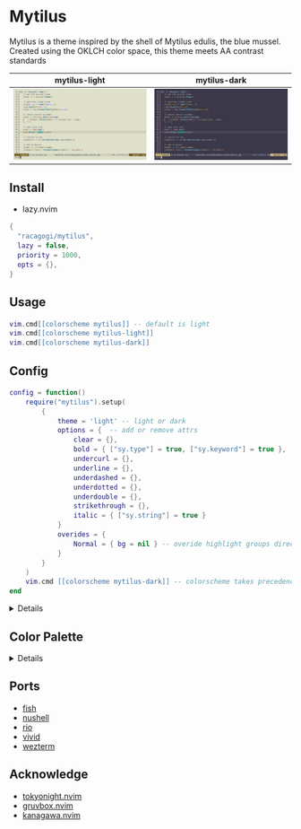 # Mytilus

Mytilus is a theme inspired by the shell of Mytilus edulis, the blue mussel.
Created using the OKLCH color space,
this theme meets AA contrast standards

|mytilus-light|mytilus-dark|
|---|---|
|![mytilus-light](./asset/mytilus-light.png)|![mytilus-dark](./asset/mytilus-dark.png)|

## Install
		
- lazy.nvim

```lua
{
  "racagogi/mytilus",
  lazy = false,
  priority = 1000,
  opts = {},
}
```
## Usage
		
```lua
vim.cmd[[colorscheme mytilus]] -- default is light
vim.cmd[[colorscheme mytilus-light]]
vim.cmd[[colorscheme mytilus-dark]]
```

## Config	
			
```lua
config = function()
	require("mytilus").setup(
		{
			theme = 'light' -- light or dark
			options = {  -- add or remove attrs
				clear = {},
				bold = { ["sy.type"] = true, ["sy.keyword"] = true },
				undercurl = {},
				underline = {},
				underdashed = {},
				underdotted = {},
				underdouble = {},
				strikethrough = {},
				italic = { ["sy.string"] = true }
			}
			overides = { 
				Normal = { bg = nil } -- overide highlight groups directly
			}
		}
	)
	vim.cmd [[colorscheme mytilus-dark]] -- colorscheme takes precedence over theme
end
```
<details>

## light colors

| | hex | rgb | OKlab |
|---|---|---|
| d0_black | #2E2D35 | [0.18, 0.175, 0.207] | [0.3, 0.006, -0.014] | [0.3, 0.015, 292.5] |
| d0_white | #2E2F26 | [0.179, 0.183, 0.149] | [0.3, -0.006, 0.014] | [0.3, 0.015, 112.5] |
| d1_black | #38373F | [0.219, 0.214, 0.248] | [0.34, 0.006, -0.014] | [0.34, 0.015, 292.5] |
| d1_white | #383930 | [0.219, 0.223, 0.188] | [0.34, -0.006, 0.014] | [0.34, 0.015, 112.5] |
| d2_black | #42414A | [0.26, 0.255, 0.29] | [0.38, 0.006, -0.014] | [0.38, 0.015, 292.5] |
| d2_white | #42433A | [0.26, 0.264, 0.228] | [0.38, -0.006, 0.014] | [0.38, 0.015, 112.5] |
| d3_black | #4D4C55 | [0.302, 0.297, 0.332] | [0.42, 0.006, -0.014] | [0.42, 0.015, 292.5] |
| d3_white | #4D4E45 | [0.302, 0.306, 0.27] | [0.42, -0.006, 0.014] | [0.42, 0.015, 112.5] |
| d1_red | #4F2E23 | [0.31, 0.181, 0.138] | [0.34, 0.04, 0.033] | [0.34, 0.052, 39.199] |
| d1_orange | #49330D | [0.288, 0.201, 0.049] | [0.34, 0.013, 0.06] | [0.34, 0.062, 77.427] |
| d1_yellow | #393B0D | [0.222, 0.232, 0.052] | [0.34, -0.025, 0.06] | [0.34, 0.065, 112.5] |
| d1_chartreuse | #204125 | [0.125, 0.253, 0.145] | [0.34, -0.052, 0.033] | [0.34, 0.062, 147.573] |
| d1_green | #0F413C | [0.058, 0.253, 0.234] | [0.34, -0.052, -0.005] | [0.34, 0.052, 185.801] |
| d1_cyan | #213C4A | [0.129, 0.234, 0.289] | [0.34, -0.025, -0.032] | [0.34, 0.041, 232.431] |
| d1_blue | #383549 | [0.221, 0.207, 0.285] | [0.34, 0.013, -0.032] | [0.34, 0.035, 292.5] |
| d1_purple | #492F3A | [0.285, 0.185, 0.227] | [0.34, 0.04, -0.005] | [0.34, 0.041, 352.569] |
| d3_red | #6F3E32 | [0.434, 0.243, 0.196] | [0.42, 0.059, 0.041] | [0.42, 0.072, 34.595] |
| d3_orange | #67460E | [0.403, 0.273, 0.055] | [0.42, 0.021, 0.079] | [0.42, 0.081, 74.996] |
| d3_yellow | #4E510F | [0.306, 0.319, 0.06] | [0.42, -0.033, 0.079] | [0.42, 0.085, 112.5] |
| d3_chartreuse | #285934 | [0.156, 0.35, 0.206] | [0.42, -0.07, 0.041] | [0.42, 0.081, 150.004] |
| d3_green | #035956 | [0.011, 0.35, 0.337] | [0.42, -0.07, -0.013] | [0.42, 0.072, 190.405] |
| d3_cyan | #2A526A | [0.166, 0.321, 0.416] | [0.42, -0.033, -0.051] | [0.42, 0.06, 237.375] |
| d3_blue | #4E4869 | [0.305, 0.28, 0.411] | [0.42, 0.021, -0.051] | [0.42, 0.055, 292.5] |
| d3_purple | #653F53 | [0.398, 0.248, 0.326] | [0.42, 0.059, -0.013] | [0.42, 0.06, 347.625] |
| v0_black | #EEEDF8 | [0.935, 0.929, 0.972] | [0.95, 0.006, -0.014] | [0.95, 0.015, 292.5] |
| v0_white | #EEF0E4 | [0.934, 0.94, 0.895] | [0.95, -0.006, 0.014] | [0.95, 0.015, 112.5] |
| v1_black | #E1E0EB | [0.883, 0.877, 0.92] | [0.91, 0.006, -0.014] | [0.91, 0.015, 292.5] |
| v1_white | #E1E2D7 | [0.883, 0.888, 0.844] | [0.91, -0.006, 0.014] | [0.91, 0.015, 112.5] |
| v2_black | #D4D3DD | [0.832, 0.826, 0.868] | [0.87, 0.006, -0.014] | [0.87, 0.015, 292.5] |
| v2_white | #D4D5CA | [0.831, 0.837, 0.793] | [0.87, -0.006, 0.014] | [0.87, 0.015, 112.5] |
| v3_black | #C7C6D0 | [0.781, 0.775, 0.817] | [0.83, 0.006, -0.014] | [0.83, 0.015, 292.5] |
| v3_white | #C7C8BD | [0.781, 0.786, 0.743] | [0.83, -0.006, 0.014] | [0.83, 0.015, 112.5] |
| v2_red | #F4C9BB | [0.956, 0.79, 0.734] | [0.87, 0.04, 0.033] | [0.87, 0.052, 39.199] |
| v2_orange | #EBD0A7 | [0.923, 0.815, 0.656] | [0.87, 0.013, 0.06] | [0.87, 0.062, 77.427] |
| v2_yellow | #D4D9A8 | [0.832, 0.852, 0.66] | [0.87, -0.025, 0.06] | [0.87, 0.065, 112.5] |
| v2_chartreuse | #BAE0BE | [0.73, 0.878, 0.743] | [0.87, -0.052, 0.033] | [0.87, 0.062, 147.573] |
| v2_green | #AEE0D9 | [0.683, 0.878, 0.851] | [0.87, -0.052, -0.005] | [0.87, 0.052, 185.801] |
| v2_cyan | #BBDAEB | [0.732, 0.853, 0.921] | [0.87, -0.025, -0.032] | [0.87, 0.041, 232.431] |
| v2_blue | #D4D1EA | [0.833, 0.818, 0.917] | [0.87, 0.013, -0.032] | [0.87, 0.035, 292.5] |
| v2_purple | #EBCAD7 | [0.921, 0.791, 0.842] | [0.87, 0.04, -0.005] | [0.87, 0.041, 352.569] |


### contrast

| | v0_black | v0_white | v1_black | v1_white | v2_black | v2_white |
|---|---|---|---|---|---|---|
| d0_black | AAA | AAA | AAA | AAA | AAA | AAA |
| d0_white | AAA | AAA | AAA | AAA | AAA | AAA |
| d1_black | AAA | AAA | AAA | AAA | AAA | AAA |
| d1_white | AAA | AAA | AAA | AAA | AAA | AAA |
| d2_black | AAA | AAA | AAA | AAA | AA | AA |
| d2_white | AAA | AAA | AAA | AAA | AA | AA |
| d3_black | AAA | AAA | AA | AA | AA | AA |
| d3_white | AAA | AAA | AA | AA | AA | AA |
| d1_red | AAA | AAA | AAA | AAA | AAA | AAA |
| d1_orange | AAA | AAA | AAA | AAA | AAA | AAA |
| d1_yellow | AAA | AAA | AAA | AAA | AAA | AAA |
| d1_chartreuse | AAA | AAA | AAA | AAA | AAA | AAA |
| d1_green | AAA | AAA | AAA | AAA | AAA | AAA |
| d1_cyan | AAA | AAA | AAA | AAA | AAA | AAA |
| d1_blue | AAA | AAA | AAA | AAA | AAA | AAA |
| d1_purple | AAA | AAA | AAA | AAA | AAA | AAA |
| d3_red | AAA | AAA | AA | AA | AA | AA |
| d3_orange | AAA | AAA | AA | AA | AA | AA |
| d3_yellow | AAA | AAA | AA | AA | AA | AA |
| d3_chartreuse | AAA | AAA | AA | AA | AA | AA |
| d3_green | AAA | AAA | AA | AA | AA | AA |
| d3_cyan | AAA | AAA | AA | AA | AA | AA |
| d3_blue | AAA | AAA | AA | AA | AA | AA |
| d3_purple | AAA | AAA | AA | AA | AA | AA |


| | v3_black | v3_white | v2_red | v2_orange | v2_yellow | v2_chartreuse | v2_green | v2_cyan | v2_blue | v2_purple |
|---|---|---|---|---|---|---|---|---|---|---|
| d0_black | AAA | AAA | AAA | AAA | AAA | AAA | AAA | AAA | AAA | AAA |
| d0_white | AAA | AAA | AAA | AAA | AAA | AAA | AAA | AAA | AAA | AAA |
| d1_black | AA | AAA | AAA | AAA | AAA | AAA | AAA | AAA | AAA | AAA |
| d1_white | AA | AA | AAA | AAA | AAA | AAA | AAA | AAA | AAA | AAA |
| d2_black | AA | AA | AA | AA | AA | AA | AA | AA | AA | AA |
| d2_white | AA | AA | AA | AA | AA | AA | AA | AA | AA | AA |
| d3_black | AA | AA | AA | AA | AA | AA | AA | AA | AA | AA |
| d3_white | AA | AA | AA | AA | AA | AA | AA | AA | AA | AA |
| d1_red | AAA | AAA | AAA | AAA | AAA | AAA | AAA | AAA | AAA | AAA |
| d1_orange | AA | AAA | AAA | AAA | AAA | AAA | AAA | AAA | AAA | AAA |
| d1_yellow | AA | AA | AAA | AAA | AAA | AAA | AAA | AAA | AAA | AAA |
| d1_chartreuse | AA | AA | AAA | AAA | AAA | AAA | AAA | AAA | AAA | AAA |
| d1_green | AA | AA | AAA | AAA | AAA | AAA | AAA | AAA | AAA | AAA |
| d1_cyan | AA | AA | AAA | AAA | AAA | AAA | AAA | AAA | AAA | AAA |
| d1_blue | AAA | AAA | AAA | AAA | AAA | AAA | AAA | AAA | AAA | AAA |
| d1_purple | AAA | AAA | AAA | AAA | AAA | AAA | AAA | AAA | AAA | AAA |
| d3_red | AA | AA | AA | AA | AA | AA | AA | AA | AA | AA |
| d3_orange | AA | AA | AA | AA | AA | AA | AA | AA | AA | AA |
| d3_yellow | AA | AA | AA | AA | AA | AA | AA | AA | AA | AA |
| d3_chartreuse | AA | AA | AA | AA | AA | AA | AA | AA | AA | AA |
| d3_green | AA | AA | AA | AA | AA | AA | AA | AA | AA | AA |
| d3_cyan | AA | AA | AA | AA | AA | AA | AA | AA | AA | AA |
| d3_blue | AA | AA | AA | AA | AA | AA | AA | AA | AA | AA |
| d3_purple | AA | AA | AA | AA | AA | AA | AA | AA | AA | AA |


## dark colors

| | hex | rgb | OKlab |
|---|---|---|
| d0_black | #E8E6F1 | [0.909, 0.903, 0.946] | [0.93, 0.006, -0.014] | [0.93, 0.015, 292.5] |
| d0_white | #E8E9DE | [0.908, 0.914, 0.87] | [0.93, -0.006, 0.014] | [0.93, 0.015, 112.5] |
| d1_black | #DBD9E4 | [0.857, 0.851, 0.894] | [0.89, 0.006, -0.014] | [0.89, 0.015, 292.5] |
| d1_white | #DBDCD1 | [0.857, 0.862, 0.819] | [0.89, -0.006, 0.014] | [0.89, 0.015, 112.5] |
| d2_black | #CECCD7 | [0.806, 0.8, 0.843] | [0.85, 0.006, -0.014] | [0.85, 0.015, 292.5] |
| d2_white | #CECFC4 | [0.806, 0.811, 0.768] | [0.85, -0.006, 0.014] | [0.85, 0.015, 112.5] |
| d3_black | #C1BFCA | [0.756, 0.75, 0.792] | [0.81, 0.006, -0.014] | [0.81, 0.015, 292.5] |
| d3_white | #C1C2B7 | [0.756, 0.761, 0.718] | [0.81, -0.006, 0.014] | [0.81, 0.015, 112.5] |
| d1_red | #FBD0C2 | [0.983, 0.815, 0.759] | [0.89, 0.04, 0.033] | [0.89, 0.052, 39.199] |
| d1_orange | #F2D6AE | [0.949, 0.84, 0.681] | [0.89, 0.013, 0.06] | [0.89, 0.062, 77.427] |
| d1_yellow | #DBE0AF | [0.858, 0.878, 0.684] | [0.89, -0.025, 0.06] | [0.89, 0.065, 112.5] |
| d1_chartreuse | #C0E7C4 | [0.755, 0.904, 0.768] | [0.89, -0.052, 0.033] | [0.89, 0.062, 147.573] |
| d1_green | #B5E7E0 | [0.708, 0.904, 0.877] | [0.89, -0.052, -0.005] | [0.89, 0.052, 185.801] |
| d1_cyan | #C1E0F2 | [0.757, 0.879, 0.947] | [0.89, -0.025, -0.032] | [0.89, 0.041, 232.431] |
| d1_blue | #DBD7F1 | [0.858, 0.843, 0.943] | [0.89, 0.013, -0.032] | [0.89, 0.035, 292.5] |
| d1_purple | #F2D0DD | [0.947, 0.817, 0.867] | [0.89, 0.04, -0.005] | [0.89, 0.041, 352.569] |
| d3_red | #EBB1A2 | [0.922, 0.694, 0.636] | [0.81, 0.059, 0.041] | [0.81, 0.072, 34.595] |
| d3_orange | #E0BA85 | [0.879, 0.729, 0.523] | [0.81, 0.021, 0.079] | [0.81, 0.081, 74.996] |
| d3_yellow | #C1C787 | [0.758, 0.781, 0.528] | [0.81, -0.033, 0.079] | [0.81, 0.085, 112.5] |
| d3_chartreuse | #9CD0A5 | [0.61, 0.817, 0.648] | [0.81, -0.07, 0.041] | [0.81, 0.081, 150.004] |
| d3_green | #89D0CB | [0.538, 0.817, 0.797] | [0.81, -0.07, -0.013] | [0.81, 0.072, 190.405] |
| d3_cyan | #9DC7E4 | [0.615, 0.782, 0.892] | [0.81, -0.033, -0.051] | [0.81, 0.06, 237.375] |
| d3_blue | #C1BBE2 | [0.758, 0.733, 0.887] | [0.81, 0.021, -0.051] | [0.81, 0.055, 292.5] |
| d3_purple | #DFB2C8 | [0.876, 0.697, 0.784] | [0.81, 0.059, -0.013] | [0.81, 0.06, 347.625] |
| v0_black | #292830 | [0.16, 0.155, 0.187] | [0.28, 0.006, -0.014] | [0.28, 0.015, 292.5] |
| v0_white | #292A21 | [0.16, 0.164, 0.131] | [0.28, -0.006, 0.014] | [0.28, 0.015, 112.5] |
| v1_black | #33323A | [0.199, 0.194, 0.227] | [0.32, 0.006, -0.014] | [0.32, 0.015, 292.5] |
| v1_white | #33342B | [0.199, 0.203, 0.169] | [0.32, -0.006, 0.014] | [0.32, 0.015, 112.5] |
| v2_black | #3D3C45 | [0.24, 0.234, 0.269] | [0.36, 0.006, -0.014] | [0.36, 0.015, 292.5] |
| v2_white | #3D3E35 | [0.239, 0.243, 0.208] | [0.36, -0.006, 0.014] | [0.36, 0.015, 112.5] |
| v3_black | #48464F | [0.281, 0.276, 0.311] | [0.4, 0.006, -0.014] | [0.4, 0.015, 292.5] |
| v3_white | #48493F | [0.281, 0.285, 0.249] | [0.4, -0.006, 0.014] | [0.4, 0.015, 112.5] |
| v2_red | #553328 | [0.332, 0.201, 0.158] | [0.36, 0.04, 0.033] | [0.36, 0.052, 39.199] |
| v2_orange | #4F3913 | [0.31, 0.222, 0.073] | [0.36, 0.013, 0.06] | [0.36, 0.062, 77.427] |
| v2_yellow | #3E4013 | [0.242, 0.253, 0.076] | [0.36, -0.025, 0.06] | [0.36, 0.065, 112.5] |
| v2_chartreuse | #25462A | [0.146, 0.274, 0.164] | [0.36, -0.052, 0.033] | [0.36, 0.062, 147.573] |
| v2_green | #154641 | [0.084, 0.274, 0.255] | [0.36, -0.052, -0.005] | [0.36, 0.052, 185.801] |
| v2_cyan | #26414F | [0.15, 0.255, 0.31] | [0.36, -0.025, -0.032] | [0.36, 0.041, 232.431] |
| v2_blue | #3D3A4E | [0.241, 0.227, 0.307] | [0.36, 0.013, -0.032] | [0.36, 0.035, 292.5] |
| v2_purple | #4E343F | [0.307, 0.205, 0.247] | [0.36, 0.04, -0.005] | [0.36, 0.041, 352.569] |


### contrast

| | v0_black | v0_white | v1_black | v1_white | v2_black | v2_white |
|---|---|---|---|---|---|---|
| d0_black | AAA | AAA | AAA | AAA | AAA | AAA |
| d0_white | AAA | AAA | AAA | AAA | AAA | AAA |
| d1_black | AAA | AAA | AAA | AAA | AAA | AAA |
| d1_white | AAA | AAA | AAA | AAA | AAA | AAA |
| d2_black | AAA | AAA | AAA | AAA | AA | AA |
| d2_white | AAA | AAA | AAA | AAA | AA | AA |
| d3_black | AAA | AAA | AAA | AA | AA | AA |
| d3_white | AAA | AAA | AAA | AAA | AA | AA |
| d1_red | AAA | AAA | AAA | AAA | AAA | AAA |
| d1_orange | AAA | AAA | AAA | AAA | AAA | AAA |
| d1_yellow | AAA | AAA | AAA | AAA | AAA | AAA |
| d1_chartreuse | AAA | AAA | AAA | AAA | AAA | AAA |
| d1_green | AAA | AAA | AAA | AAA | AAA | AAA |
| d1_cyan | AAA | AAA | AAA | AAA | AAA | AAA |
| d1_blue | AAA | AAA | AAA | AAA | AAA | AAA |
| d1_purple | AAA | AAA | AAA | AAA | AAA | AAA |
| d3_red | AAA | AAA | AA | AA | AA | AA |
| d3_orange | AAA | AAA | AA | AA | AA | AA |
| d3_yellow | AAA | AAA | AAA | AAA | AA | AA |
| d3_chartreuse | AAA | AAA | AAA | AAA | AA | AA |
| d3_green | AAA | AAA | AAA | AAA | AA | AA |
| d3_cyan | AAA | AAA | AAA | AAA | AA | AA |
| d3_blue | AAA | AAA | AA | AA | AA | AA |
| d3_purple | AAA | AAA | AA | AA | AA | AA |


| | v3_black | v3_white | v2_red | v2_orange | v2_yellow | v2_chartreuse | v2_green | v2_cyan | v2_blue | v2_purple |
|---|---|---|---|---|---|---|---|---|---|---|
| d0_black | AAA | AAA | AAA | AAA | AAA | AAA | AAA | AAA | AAA | AAA |
| d0_white | AAA | AAA | AAA | AAA | AAA | AAA | AAA | AAA | AAA | AAA |
| d1_black | AA | AA | AAA | AAA | AAA | AAA | AAA | AAA | AAA | AAA |
| d1_white | AA | AA | AAA | AAA | AAA | AAA | AAA | AAA | AAA | AAA |
| d2_black | AA | AA | AA | AA | AA | AA | AA | AA | AA | AA |
| d2_white | AA | AA | AAA | AA | AA | AA | AA | AA | AA | AAA |
| d3_black | AA | AA | AA | AA | AA | AA | AA | AA | AA | AA |
| d3_white | AA | AA | AA | AA | AA | AA | AA | AA | AA | AA |
| d1_red | AA | AA | AAA | AAA | AAA | AAA | AAA | AAA | AAA | AAA |
| d1_orange | AA | AA | AAA | AAA | AAA | AAA | AAA | AAA | AAA | AAA |
| d1_yellow | AA | AA | AAA | AAA | AAA | AAA | AAA | AAA | AAA | AAA |
| d1_chartreuse | AA | AA | AAA | AAA | AAA | AAA | AAA | AAA | AAA | AAA |
| d1_green | AA | AA | AAA | AAA | AAA | AAA | AAA | AAA | AAA | AAA |
| d1_cyan | AA | AA | AAA | AAA | AAA | AAA | AAA | AAA | AAA | AAA |
| d1_blue | AA | AA | AAA | AAA | AAA | AAA | AAA | AAA | AAA | AAA |
| d1_purple | AA | AA | AAA | AAA | AAA | AAA | AAA | AAA | AAA | AAA |
| d3_red | AA | AA | AA | AA | AA | AA | AA | AA | AA | AA |
| d3_orange | AA | AA | AA | AA | AA | AA | AA | AA | AA | AA |
| d3_yellow | AA | AA | AA | AA | AA | AA | AA | AA | AA | AA |
| d3_chartreuse | AA | AA | AA | AA | AA | AA | AA | AA | AA | AA |
| d3_green | AA | AA | AA | AA | AA | AA | AA | AA | AA | AA |
| d3_cyan | AA | AA | AA | AA | AA | AA | AA | AA | AA | AA |
| d3_blue | AA | AA | AA | AA | AA | AA | AA | AA | AA | AA |
| d3_purple | AA | AA | AA | AA | AA | AA | AA | AA | AA | AA |



</details>

## Color Palette

<details>

```lua
---@class Palette
---@field tc TerminalColor
---@field di Diagnostic
---@field fg Foreground
---@field bg Background
---@field sy Syntax
---@field df Diff
---@field rb Rainbow
---@field at Attr
---@field ui UI

---@class TerminalColor
---@field black         Color
---@field red           Color
---@field orange        Color
---@field yellow        Color
---@field green         Color
---@field mint          Color
---@field cyan          Color
---@field blue          Color
---@field magenta       Color
---@field white         Color
---@field bright_black  Color
---@field bright_white  Color

---@class Diagnostic
---@field error         Color
---@field warn          Color
---@field ok            Color
---@field info          Color
---@field hint          Color

---@class Rainbow
---@field rb1           Color
---@field rb2           Color
---@field rb3           Color
---@field rb4           Color
---@field rb5           Color
---@field rb6           Color
---@field rb7           Color

---@class Diff
---@field delete        Color
---@field add           Color
---@field change        Color
---@field difftext      Color

---@class Attr
---@field clear         Color
---@field bold          Color
---@field strikethrough Color
---@field underline     Color
---@field undercurl     Color
---@field underdouble   Color
---@field underdotted   Color
---@field underdashed   Color
---@field italic        Color

---@class Foreground
---@field strong        Color
---@field text          Color
---@field comment       Color

---@class Background
---@field float         Color
---@field plain	        Color
---@field visual        Color

---@class UI
---@field important  Color
---@field warning    Color
---@field info       Color
---@field hint       Color
---@field select     Color
---@field note       Color
---@field doc        Color
---@field sign       Color
---@field cursorline Color
---@field bar        Bar
---@field board      Board
---@field border     Color
---@field inactive   Color
---@field cursor     Color
---@field dir        Color
---@field fold       Color
---@field nontext    Color
---@field candidate  Color
---@field pmenu      Color
---@field pselect    Color

---@class Bar
---@field active     Color
---@field inactive   Color

---@class Board
---@field light      Color
---@field dark       Color

---@class Syntax
---@field keyword    Color
---@field constant   Color
---@field type       Color
---@field macro      Color
---@field functions  Color
---@field statement  Color
---@field modifier   Color
---@field operator   Color
---@field string     Color
---@field symbol     Color
---@field struct     Color
---@field member     Color
---@field parameter  Color
---@field variable   Color
---@field construct  Color
---@field special    Color
```
</details>
	
## Ports

- [fish](./themes/fish)
- [nushell](./themes/nu)
- [rio](./themes/rio)
- [vivid](./themes/vivid)
- [wezterm](./themes/wezterm)

## Acknowledge

- [tokyonight.nvim](https://github.com/folke/tokyonight.nvim)
- [gruvbox.nvim](https://github.com/ellisonleao/gruvbox.nvim)
- [kanagawa.nvim](https://github.com/rebelot/kanagawa.nvim)
